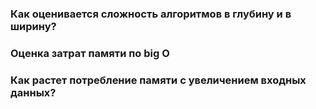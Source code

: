 ### Как оценивается сложность алгоритмов в глубину и в ширину?

### Оценка затрат памяти по big O

### Как растет потребление памяти с увеличением входных данных?